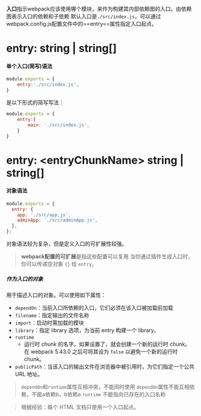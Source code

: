 **入口**指示webpack应该使用哪个模块，来作为构建其内部依赖图的入口。由依赖图表示入口的依赖和子依赖
默认入口是`./src/index.js`，可以通过webpack.config.js配置文件中的==entry==属性指定入口起点。
# entry: string | string\[\]
#### 单个入口(简写)语法

```js
module.exports = {
	entry:'./src/index.js',
}
```
是以下形式的简写写法：
```js
module.exports = {
	entry:{
		main: './src/index.js',
	}
}
```
# entry: \<entryChunkName> string | string\[]
#### 对象语法
```javascript
module.exports = {
  entry: {
    app: './src/app.js',
    adminApp: './src/adminApp.js',
  },
};
```
对象语法较为复杂，但是定义入口的可扩展性较强。
>	**webpack配置的可扩展**是指这些配置可以复用
>	当你通过插件生成入口时，你可以传递空对象 `{}` 给 `entry`。

##### 作为入口的对象
用于描述入口的对象。可以使用如下属性：
- `dependOn`：当前入口所依赖的入口，它们必须在该入口被加载前加载
- `filename`：指定输出的文件名称
- `import`：启动时需加载的模块
- `library`：指定 library 选项，为当前 entry 构建一个 library。
- `runtime`
	- 运行时 chunk 的名字。如果设置了，就会创建一个新的运行时 chunk。在 webpack 5.43.0 之后可将其设为 `false` 以避免一个新的运行时 chunk。
- `publicPath`：当该入口的输出文件在浏览器中被引用时，为它们指定一个公共 URL 地址。
>	`dependOn`和`runtime`属性互相冲突，不能同时使用
>	`dependOn`属性不能互相依赖，不能a依赖b，b依赖a
>	`runtime` 不能指向已存在的入口名称

>	根据经验：每个 HTML 文档只使用一个入口起点。